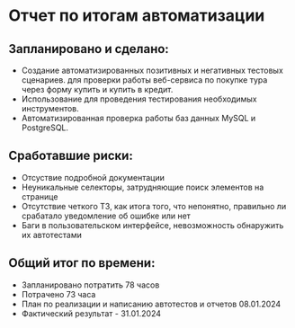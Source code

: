 # Отчет по итогам автоматизации

## Запланировано и сделано:

* Создание автоматизированных позитивных и негативных тестовых сценариев.
для проверки работы веб-сервиса по покупке тура через форму купить и купить в кредит.
* Использование для проведения тестирования необходимых инструментов.
* Автоматизированная проверка работы баз данных MySQL и PostgreSQL.

## Сработавшие риски:
* Отсуствие подробной документации
* Неуникальные селекторы, затрудняющие поиск элементов на странице
* Отсутствие четкого ТЗ, как итога того, что непонятно, правильно ли срабатало уведомление об ошибке или нет
* Баги в пользовательском интерфейсе, невозможность обнаружить их автотестами

## Общий итог по времени:
* Запланировано потратить 78 часов
* Потрачено 73 часа
* План по реализации и написанию автотестов и отчетов 08.01.2024
* Фактический результат - 31.01.2024
